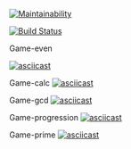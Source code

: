 [![Maintainability](https://api.codeclimate.com/v1/badges/bf47194235807c007714/maintainability)](https://codeclimate.com/github/Viacheslav80/backend-project-lvl1/maintainability)

[![Build Status](https://travis-ci.org/Viacheslav80/backend-project-lvl1.svg?branch=master)](https://travis-ci.org/Viacheslav80/backend-project-lvl1)

Game-even

[![asciicast](https://asciinema.org/a/vBTFWbB9K2JPIDb1Tmmd6SyRC.svg)](https://asciinema.org/a/vBTFWbB9K2JPIDb1Tmmd6SyRC)

Game-calc
[![asciicast](https://asciinema.org/a/OIE3Cg1fgLzciJ1RuY2UDntGA.svg)](https://asciinema.org/a/OIE3Cg1fgLzciJ1RuY2UDntGA)

Game-gcd
[![asciicast](https://asciinema.org/a/BvvkOI8CBH7whxXThbeFRb8KS.svg)](https://asciinema.org/a/BvvkOI8CBH7whxXThbeFRb8KS)

Game-progression
[![asciicast](https://asciinema.org/a/0282m2FikQYLO5UcZZiHJJIbg.svg)](https://asciinema.org/a/0282m2FikQYLO5UcZZiHJJIbg)

Game-prime
[![asciicast](https://asciinema.org/a/okg3B7aIP1rsNnKURO55R9qVO.svg)](https://asciinema.org/a/okg3B7aIP1rsNnKURO55R9qVO)
